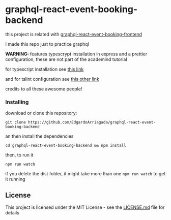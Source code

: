 # graphql-react-event-booking-backend

this project is related with [graphql-react-event-booking-frontend](https://github.com/EdgardoArriagada/graphql-react-event-booking-frontend)

I made this repo just to practice graphql

**WARNING:** features typescrypt installation in express and a prettier configuration, these are not part of the academind tutorial

for typescript installation see [this link](https://www.youtube.com/watch?v=tcB3HZoy5N8&list=LLsTGyoc02PQ1Ih1gm--5MBw&index=16&t=0s)

and for tslint configuration see [this other link](https://alexjover.com/blog/use-prettier-with-tslint-and-be-happy/)

credits to all these awesome people!

### Installing

download or clone this repository:
```
git clone https://github.com/EdgardoArriagada/graphql-react-event-booking-backend
```
an then install the dependencies
```
cd graphql-react-event-booking-backend && npm install
```
then, to run it
```
npm run watch
```

if you delete the dist folder, it might take more than one ```npm run watch``` to get it running

## License

This project is licensed under the MIT License - see the [LICENSE.md](LICENSE.md) file for details
